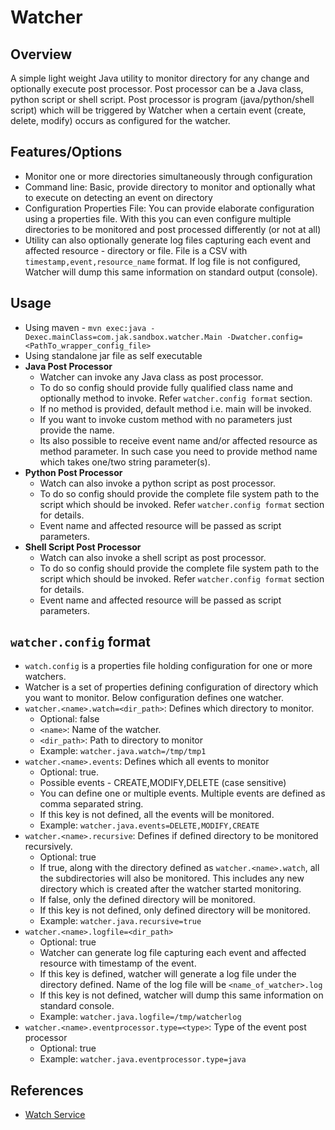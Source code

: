 Watcher
=======

Overview
--------

A simple light weight Java utility to monitor directory for any change and optionally execute post processor. Post processor can be a Java class, python script or shell script. Post processor is program (java/python/shell script) which will be triggered by Watcher when a certain event (create, delete, modify) occurs as configured for the watcher.

Features/Options
----------------

-	Monitor one or more directories simultaneously through configuration
-	Command line: Basic, provide directory to monitor and optionally what to execute on detecting an event on directory
-	Configuration Properties File: You can provide elaborate configuration using a properties file. With this you can even configure multiple directories to be monitored and post processed differently (or not at all)
-	Utility can also optionally generate log files capturing each event and affected resource - directory or file. File is a CSV with `timestamp,event,resource_name` format. If log file is not configured, Watcher will dump this same information on standard output (console).

Usage
-----

-	Using maven - `mvn exec:java -Dexec.mainClass=com.jak.sandbox.watcher.Main -Dwatcher.config=<PathTo_wrapper_config_file>`
-	Using standalone jar file as self executable
-	**Java Post Processor**
	-	Watcher can invoke any Java class as post processor.
	-	To do so config should provide fully qualified class name and optionally method to invoke. Refer `watcher.config format` section.
	-	If no method is provided, default method i.e. main will be invoked.
	-	If you want to invoke custom method with no parameters just provide the name.
	-	Its also possible to receive event name and/or affected resource as method parameter. In such case you need to provide method name which takes one/two string parameter(s).
-	**Python Post Processor**
	-	Watch can also invoke a python script as post processor.
	-	To do so config should provide the complete file system path to the script which should be invoked. Refer `watcher.config format` section for details.
	-	Event name and affected resource will be passed as script parameters.
-	**Shell Script Post Processor**
	-	Watch can also invoke a shell script as post processor.
	-	To do so config should provide the complete file system path to the script which should be invoked. Refer `watcher.config format` section for details.
	-	Event name and affected resource will be passed as script parameters.

`watcher.config` format
-----------------------

-	`watch.config` is a properties file holding configuration for one or more watchers.
-	Watcher is a set of properties defining configuration of directory which you want to monitor. Below configuration defines one watcher.
-	`watcher.<name>.watch=<dir_path>`: Defines which directory to monitor.
	-	Optional: false
	-	`<name>`: Name of the watcher.
	-	`<dir_path>`: Path to directory to monitor
	-	Example: `watcher.java.watch=/tmp/tmp1`
-	`watcher.<name>.events`: Defines which all events to monitor
	-	Optional: true.
	-	Possible events - CREATE,MODIFY,DELETE (case sensitive)
	-	You can define one or multiple events. Multiple events are defined as comma separated string.
	-	If this key is not defined, all the events will be monitored.
	-	Example: `watcher.java.events=DELETE,MODIFY,CREATE`
-	`watcher.<name>.recursive`: Defines if defined directory to be monitored recursively.
	-	Optional: true
	-	If true, along with the directory defined as `watcher.<name>.watch`, all the subdirectories will also be monitored. This includes any new directory which is created after the watcher started monitoring.
	-	If false, only the defined directory will be monitored.
	-	If this key is not defined, only defined directory will be monitored.
	-	Example: `watcher.java.recursive=true`
-	`watcher.<name>.logfile=<dir_path>`
	-	Optional: true  
	-	Watcher can generate log file capturing each event and affected resource with timestamp of the event.
	-	If this key is defined, watcher will generate a log file under the directory defined. Name of the log file will be `<name_of_watcher>.log`
	-	If this key is not defined, watcher will dump this same information on standard console.
	-	Example: `watcher.java.logfile=/tmp/watcherlog`
-	`watcher.<name>.eventprocessor.type=<type>`: Type of the event post processor
	-	Optional: true
	-	Example: `watcher.java.eventprocessor.type=java`

References
----------

-	[Watch Service](https://docs.oracle.com/javase/tutorial/essential/io/notification.html#overview)
